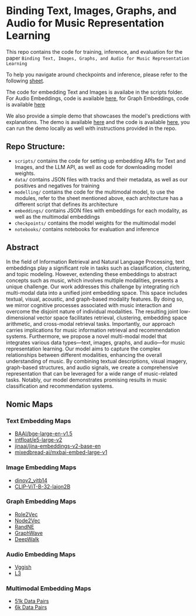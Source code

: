 # Binding Text, Images, Graphs, and Audio for Music Representation Learning
This repo contains the code for training, inference, and evaluation for the paper ``Binding Text, Images, Graphs, and Audio for Music Representation Learning`` 

To help you navigate around checkpoints and inference, please refer to the following [sheet](https://docs.google.com/spreadsheets/d/11v6GrVe-0SJwl2Xqv_F5k20S1s6H_6B1uQ6oYKZL2Z0/edit?usp=sharing).

The code for embedding Text and Images is availabe in the scripts folder. For Audio Embeddings, code is available [here](https://github.com/a-tabaza/audio_embeddings), for Graph Embeddings, code is available [here](https://github.com/AbdelRahmanYaghi/FairouzConf)

We also provide a simple demo that showcases the model's predictions with explanations. The demo is available [here](https://fairouz.streamlit.app/) and the code is available [here](https://github.com/a-tabaza/fairouz_demo), you can run the demo locally as well with instructions provided in the repo.

## Repo Structure:
- `scripts/` contains the code for setting up embedding APIs for Text and Images, and the LLM API, as well as code for downloading model weights.
- `data/` contains JSON files with tracks and their metadata, as well as our positives and negatives for training
- `modelling/` contains the code for the multimodal model, to use the modules, refer to the sheet mentioned above, each architecture has a different script that defines its architecture
- `embeddings/` contains JSON files with embeddings for each modality, as well as the multimodal embeddings
- `checkpoints/` contains the model weights for the multimodal model
- `notebooks/` contains notebooks for evaluation and inference

## Abstract
In the field of Information Retrieval and Natural Language Processing, text embeddings play a significant role in tasks such as classification, clustering, and topic modeling. However, extending these embeddings to abstract concepts such as music, which involves multiple modalities, presents a unique challenge. Our work addresses this challenge by integrating rich multi-modal data into a unified joint embedding space. This space includes textual, visual, acoustic, and graph-based modality features. By doing so, we mirror cognitive processes associated with music interaction and overcome the disjoint nature of individual modalities. The resulting joint low-dimensional vector space facilitates retrieval, clustering, embedding space arithmetic, and cross-modal retrieval tasks. Importantly, our approach carries implications for music information retrieval and recommendation systems. Furthermore, we propose a novel multi-modal model that integrates various data types—text, images, graphs, and audio—for music representation learning. Our model aims to capture the complex relationships between different modalities, enhancing the overall understanding of music. By combining textual descriptions, visual imagery, graph-based structures, and audio signals, we create a comprehensive representation that can be leveraged for a wide range of music-related tasks. Notably, our model demonstrates promising results in music classification and recommendation systems.

## Nomic Maps
### Text Embedding Maps
- [BAAI/bge-large-en-v1.5](https://atlas.nomic.ai/data/omaralquishawi25/model-bge-1/map-)
- [intfloat/e5-large-v2](https://atlas.nomic.ai/data/omaralquishawi25/model-e5-1/map)
- [jinaai/jina-embeddings-v2-base-en](https://atlas.nomic.ai/data/omaralquishawi25/model-jina-1/map)
- [mixedbread-ai/mxbai-embed-large-v1](https://atlas.nomic.ai/data/omaralquishawi25/model-mxbai/map)

### Image Embedding Maps
- [dinov2_vitb14](https://atlas.nomic.ai/data/omaralquishawi25/model-dino-1/map)
- [CLIP-ViT-B-32-laion2B](https://atlas.nomic.ai/data/omaralquishawi25/model-openclip-1/map)

### Graph Embedding Maps
- [Role2Vec](https://atlas.nomic.ai/data/abd20200355/graph-embedding-map-for-model-role2vec/map)
- [Node2Vec](https://atlas.nomic.ai/data/abd20200355/graph-embedding-map-for-model-node2vec/map)
- [RandNE](https://atlas.nomic.ai/data/abd20200355/graph-embedding-map-for-model-randne/map)
- [GraphWave](https://atlas.nomic.ai/data/abd20200355/graph-embedding-map-for-model-graphwave/map)
- [DeepWalk](https://atlas.nomic.ai/data/abd20200355/graph-embedding-map-for-model-deepwalk/map)

### Audio Embedding Maps
- [Vggish](https://atlas.nomic.ai/data/omaralquishawi25/all-music-embeddings-march-23rd---mean/map)
- [L3](https://atlas.nomic.ai/data/omaralquishawi25/model-openl3/map)

### Multimodal Embedding Maps
- [51k Data Pairs](https://atlas.nomic.ai/data/tyqnology/fairouz-vggish-randne-openclip-mxbai-200-epochs-contracted-51k-datapoints-euclidian/map)
- [6k Data Pairs](https://atlas.nomic.ai/data/tyqnology/fairouz-vggish-randne-openclip-mxbai-200-epochs-contracted-dropout-euclidian/map) 
